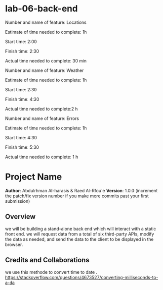 # lab-06-back-end

Number and name of feature: Locations

Estimate of time needed to complete: 1h

Start time: 2:00 

Finish time: 2:30

Actual time needed to complete: 30 min

<!-- ///////////-->

Number and name of feature: Weather

Estimate of time needed to complete: 1h

Start time: 2:30

Finish time: 4:30

Actual time needed to complete:2 h

<!-- /////////// -->

Number and name of feature: Errors

Estimate of time needed to complete: 1h

Start time: 4:30

Finish time: 5:30

Actual time needed to complete: 1 h

<!-- /////////// -->


# Project Name

**Author**: Abdulrhman Al-harasis & Raed Al-Rfou'e
**Version**: 1.0.0 (increment the patch/fix version number if you make more commits past your first submission)

## Overview
<!-- Provide a high level overview of what this application is and why you are building it, beyond the fact that it's an assignment for this class. (i.e. What's your problem domain?) -->
we will be building a stand-alone back end which will interact with a static front end. we will request data from a total of six third-party APIs, modify the data as needed, and send the data to the client to be displayed in the browser. 


## Credits and Collaborations
<!-- Give credit (and a link) to other people or resources that helped you build this application. -->
we use this methode to convert time to date .
https://stackoverflow.com/questions/4673527/converting-milliseconds-to-a-da
